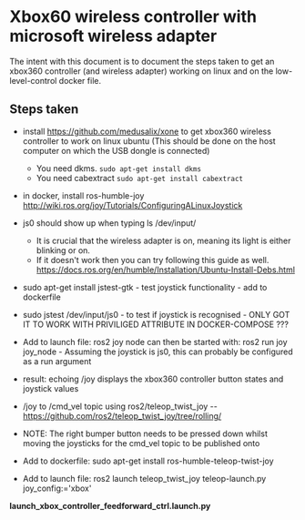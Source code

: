 # Xbox60 wireless controller with microsoft wireless adapter

The intent with this document is to document the steps taken to get an xbox360 controller (and wireless adapter) working on linux and on the low-level-control docker file.

## Steps taken

- install https://github.com/medusalix/xone to get xbox360 wireless controller to work on linux ubuntu (This should be done on the host computer on which the USB dongle is connected)
  - You need dkms. ```sudo apt-get install dkms```
  - You need cabextract ``` sudo apt-get install cabextract ``` 
- in docker, install ros-humble-joy
  http://wiki.ros.org/joy/Tutorials/ConfiguringALinuxJoystick
  
- js0 should show up when typing ls /dev/input/
  - It is crucial that the wireless adapter is on, meaning its light is either blinking or on.
  - If it doesn't work then you can try following this guide as well. https://docs.ros.org/en/humble/Installation/Ubuntu-Install-Debs.html 

- sudo apt-get install jstest-gtk - test joystick functionality - add to dockerfile

- sudo jstest /dev/input/js0 - to test if joystick is recognised - ONLY GOT IT TO WORK WITH PRIVILIGED ATTRIBUTE IN DOCKER-COMPOSE ???

- Add to launch file:
  ros2 joy node can then be started with:
  ros2 run joy joy_node - Assuming the joystick is js0, this can probably be configured as a run argument

- result: echoing /joy displays the xbox360 controller button states and joystick values

- /joy to /cmd_vel topic using ros2/teleop_twist_joy -- https://github.com/ros2/teleop_twist_joy/tree/rolling/

- NOTE: The right bumper button needs to be pressed down whilst moving the joysticks for the cmd_vel topic to be published onto

- Add to dockerfile:
  sudo apt-get install ros-humble-teleop-twist-joy

- Add to launch file:
  ros2 launch teleop_twist_joy teleop-launch.py joy_config:='xbox'

**launch_xbox_controller_feedforward_ctrl.launch.py**

